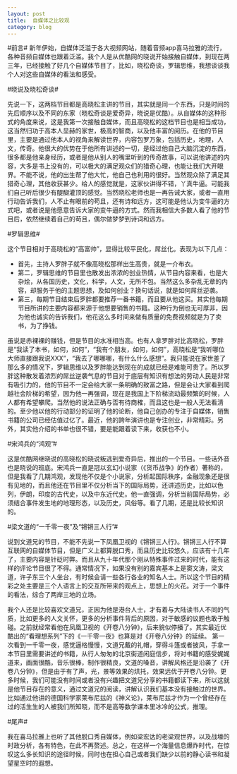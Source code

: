 ```yaml
---
layout: post
title:  自媒体之比较观
category: blog
---
```


#前言#
新年伊始，自媒体泛滥于各大视频网站，随着音频app喜马拉雅的流行，各种音频自媒体也跟着泛滥。我个人是从优酷网的晓说开始接触自媒体，到现在两三年，已经接触了好几个自媒体节目了，比如，晓松奇谈，罗辑思维，我想谈谈我个人对这些自媒体的看法和感受。

#晓说及晓松奇谈#

先说一下，这两档节目都是高晓松主讲的节目，其实就是同一个东西，只是时间的先后顺序以及不同的东家（晓松奇谈是爱奇异，晓说是优酷）。从自媒体的这种形式的角度来说，这是我第一次接触自媒体，而且高晓松的这档节目也是相当成功，这当然归功于高本人显赫的家世，极高的智商，以及他丰富的阅历。在他的节目里，主要是通过他本人的视角来解读世界，内容包罗万象，包括历史，地理，人文，传奇。他很大的优势在于他所有讲述的一切，是经过他自己大脑沉淀的东西，很多都是他亲身经历，或者是他从别人的嘴里听到的传奇故事，可以说他讲述的内容，大多是书上没有的，可以极大的满足观众们的猎奇心理，也能让我们大开眼界。不能不说，他的出生帮了他大忙，他自己也利用的很好。当然观众除了满足其猎奇心理，其他收获甚少。给人的感觉就是，这家伙讲得不错，丫真牛逼。可能我们自己听后很少有醍醐灌顶的感觉。当然晓松老师也是一再告诫大家，或者一直用行动告诉我们，人不止有眼前的苟且，还有诗和远方，这可能是他认为变牛逼的方式吧，或者说是他愿意告诉大家的变牛逼的方式。然而我相信大多数人看了他的节目后，依然继续着自己的苟且，偶尔做梦梦到诗词和远方。

#罗辑思维#

这个节目相对于高晓松的“高富帅”，显得比较平民化，屌丝化。表现为以下几点：

* 首先，主持人罗胖子就不像高晓松那样出生高贵，就是一介布衣。
* 第二，罗辑思维的节目里也散发出浓浓的创业热情，从节目内容来看，也是大杂烩，从各国历史，文化，科学，人文，无所不包。当然这么多杂乱无章的内容，却服务于他的主题思想，及如何创业？换句话说，就是如何屌丝逆袭。
* 第三，每期节目结束后罗胖都要推荐一番书籍，而且要从他这买。其实他每期节目所讲的主要内容都来源于他想要销售的书籍。这种行为倒也无可厚非，因为他也诚实的告诉我们，他花这么多时间来做有质量的免费视频就是为了卖书，为了挣钱。

虽说是赤裸裸的赚钱，但是节目的水准相当高。也有人拿罗胖对比高晓松，罗胖是“我读了本书，如何，如何”，“我有个朋友，如何，如何”，高晓松是“我听哪位大师直接跟我说XXX”，“我去了哪哪哪，有什么什么感想”。我只能说在家世差了那么多的情况下，罗辑思维以及罗胖能达到现在的成就已经是难能可贵了。所以罗胖这种散发着浓烈的屌丝逆袭气息的节目对于底层有知识有想法的劳动人民是非常有吸引力的，他的节目不一定会给大家一条明确的致富之路，但是会让大家看到爬越社会阶梯的希望，因为他一再强调，现在是我国上下阶梯流动最频繁的时候，人人都有希望攀爬。当然他的说法正确与否有待商榷，而且这也是一般人无法看清的。至少他以他的行动部分的证明了他的论断，他自己创办的专注于自媒体，销售书籍的公司已经估值过亿了。最近，他的跨年演讲也是专注创业，非常精彩。另外，其实他介绍的书单也很不错，要是能跟着读下来，收获也不小。

#宋鸿兵的“鸿观”#

这是优酷网继晓说的高晓松的晓说叛逃到爱奇异后，推出的一个节目。一些话外音也是晓说的班底。宋鸿兵一直是冠以玄幻小说家（《货币战争》的作者）著称的，但是我看了几期鸿观，发现他不仅是个小说家，分析起国际秩序，金融现象还是很有见地的，而且他还在节目里不仅分析当下的国际局势，还讲述历史，比如以色列，伊朗，印度的古代史，以及中东近代史。他一直强调，分析当前国际局势，必须结合事件发生地的地理形态，以及历史，风俗等。看了几期，还是比较长知识的。

#梁文道的“一千零一夜”及“锵锵三人行”#

说到文道兄的节目，不能不先说一下凤凰卫视的《锵锵三人行》。锵锵三人行不算互联网的自媒体节目，但是广义上都算脱口秀，而且历史比较悠久，应该有十几年了，主要内容是针砭时弊。而且从九十年代那个刚从特殊事件过来的时代，能有这样的评论节目很了不得。通常情况下，如果没有别的嘉宾基本上是窦文涛，梁文道，许子东三个人坐台，有时候会请一些各行各业的知名人士。所以这个节目的精彩之处主要是三个人语言上的交互所带来的观点上，思想上的火花。对于一个事件的看法，综合了两岸三地的立场。

我个人还是比较喜欢文道兄，正因为他是港台人士，才有着与大陆读书人不同的气质，比如更多的人文关怀，更多的分析事件背后的原因，对于敏感的议题也敢于触碰。之前就经常看他在凤凰卫视的《开卷八分钟》，后来貌似停播了。其实最近优酷出的“看理想系列”下的《一千零一夜》也算是对《开卷八分钟》的延续。 第一次看到一千零一夜，感觉逼格慢慢，文道兄戴的礼帽，穿得斗篷或者披风，手拿一本节目里需要讲述的书籍，从行人匆匆的北京街道闲庭信步，将对书籍的感受娓娓道来，画面很酷，音乐很棒，制作很精良，文道的嗓音，讲解风格还是沿袭了《开卷八分钟》，但是由于有了声，光，景等效果的烘托，效果远优于开卷八分钟。更多时候，我们可能没有时间或者没有兴趣把文道兄分享的书籍都读下来，所以这就是他节目存在的意义，通过文道兄的阅读，讲解认识我们基本没有接触过的世界。比如通过他讲的德国科学家莱布尼兹的《神义论》，莱布尼兹才作为一个曾经存在过的活生生的人被我们所知晓，而不是高等数学课本里冰冷的公式，推理。

#尾声#

我在喜马拉雅上也听了其他脱口秀自媒体，例如梁宏达的老梁观世界，以及战壕的时政分析，各有特色，在此不再赘述。总之，在这样一个海量信息爆炸时代，在惊叹这么多长知识的途径时候，同时也在担心自己或者我们缺少以前的静心读书和凝望星空时的遐想。

